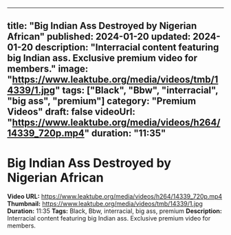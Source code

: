 
---
title: "Big Indian Ass Destroyed by Nigerian African"
published: 2024-01-20
updated: 2024-01-20
description: "Interracial content featuring big Indian ass. Exclusive premium video for members."
image: "https://www.leaktube.org/media/videos/tmb/14339/1.jpg"
tags: ["Black", "Bbw", "interracial", "big ass", "premium"]
category: "Premium Videos"
draft: false
videoUrl: "https://www.leaktube.org/media/videos/h264/14339_720p.mp4"
duration: "11:35"
---

# Big Indian Ass Destroyed by Nigerian African

**Video URL:** https://www.leaktube.org/media/videos/h264/14339_720p.mp4
**Thumbnail:** https://www.leaktube.org/media/videos/tmb/14339/1.jpg
**Duration:** 11:35
**Tags:** Black, Bbw, interracial, big ass, premium
**Description:** Interracial content featuring big Indian ass. Exclusive premium video for members.
